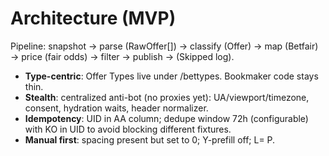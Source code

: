 # Architecture (MVP)


Pipeline: snapshot → parse (RawOffer[]) → classify (Offer) → map (Betfair) → price (fair odds) → filter → publish → (Skipped log).


- **Type-centric**: Offer Types live under /bettypes. Bookmaker code stays thin.
- **Stealth**: centralized anti-bot (no proxies yet): UA/viewport/timezone, consent, hydration waits, header normalizer.
- **Idempotency**: UID in AA column; dedupe window 72h (configurable) with KO in UID to avoid blocking different fixtures.
- **Manual first**: spacing present but set to 0; Y-prefill off; L= P.